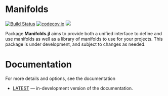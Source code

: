 # Manifolds

[![Build Status](https://travis-ci.org/JuliaNLSolvers/Manifolds.jl.svg?branch=master)](https://travis-ci.org/JuliaNLSolvers/Manifolds.jl/) [![codecov.io](http://codecov.io/github/JuliaNLSolvers/Manifolds.jl/coverage.svg?branch=master)](https://codecov.io/gh/JuliaNLSolvers/Manifolds.jl/)
[![](https://img.shields.io/badge/docs-dev-blue.svg)](https://julianlsolvers.github.io/Manifolds.jl/latest/)

Package __Manifolds.jl__ aims to provide both a unified interface to define and
use manifolds as well as a library of manifolds to use for your projects.
This package is under development, and subject to changes as needed.


# Documentation
For more details and options, see the documentation
- [LATEST][docs-latest-url] — in-development version of the documentation.



[docs-latest-img]: https://img.shields.io/badge/docs-latest-blue.svg
[docs-latest-url]: https://julianlsolvers.github.io/Manifolds.jl/latest
